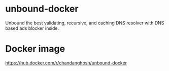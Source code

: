 # unbound-docker
Unbound the best validating, recursive, and caching DNS resolver with DNS based ads blocker inside.


# Docker image
https://hub.docker.com/r/chandanghosh/unbound-docker
